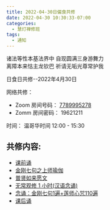 ```yaml
---
title: 2022-04-30日偏食共修
date: 2022-04-30 10:30:33-07:00
categories:
  - 慧灯禅修班
tags:
  - 通知
---
```







诸法等性本基法界中 自现圆满三身游舞力  
离障本来怙主龙钦巴 祈请无垢光尊常护我

日食日共修--2022年4月30日

网络共修：

- Zoom 房间号码： [7789995278](https://us02web.zoom.us/j/7789995278?pwd=VjZmbWJFY2k2K0E5RVB2cTNIQmhqUT09)
- Zomm 房间密码： 19621211

时间： 
  温哥华时间 12:00 - 15:30

## 共修内容:

- [课前诵](https://s3.ca-central-1.wasabisys.com/hddata/f.huidengchanxiu.net/hdv/videos/2015%E5%8A%A0%E8%A1%8C%E7%8F%AD%E8%AF%BE%E5%89%8D%E5%BF%B5%E8%AF%B5.mp4)
- [金刚七句之上师瑜伽](https://s3.ca-central-1.wasabisys.com/hddata/f.huidengchanxiu.net/hdv/videos/%E9%87%91%E5%88%9A%E4%B8%83%E5%8F%A5%E4%B9%8B%E4%B8%8A%E5%B8%88%E7%91%9C%E4%BC%BD111%E9%81%8D.mp4)
- [普贤如来愿文](https://s3.ca-central-1.wasabisys.com/hddata/f.huidengchanxiu.net/hdv/videos/%e6%99%ae%e8%b4%a4%e5%a6%82%e6%9d%a5%e6%84%bf%e6%96%87.mp4)
- [无常观修 1 小时(汉语念诵)](https://s3.ca-central-1.wasabisys.com/hddata/f.huidengchanxiu.net/hdv/v/4jx/%E5%AF%BF%E5%91%BD%E6%97%A0%E5%B8%B8.mp4)
- [念诵：金刚七句1遍+莲师心咒110遍](https://s3.ca-central-1.wasabisys.com/hddata/f.huidengchanxiu.net/hdv/v/%e8%8e%b2%e5%b8%88%e5%bf%83%e5%92%92110.mp4)
- [课后诵](https://s3.ca-central-1.wasabisys.com/hddata/f.huidengchanxiu.net/hdv/videos/%E9%97%BB%E6%80%9D%E7%8F%AD%E8%AF%BE%E5%90%8E%E8%AF%B5.mp4)